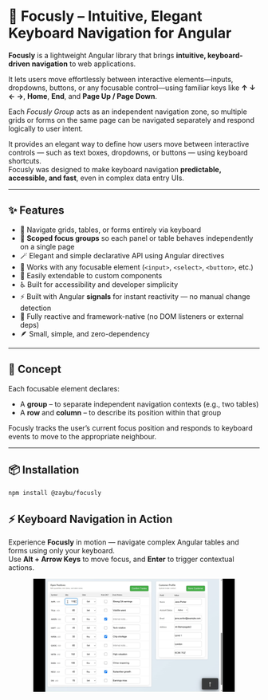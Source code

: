 # 🎯 Focusly – Intuitive, Elegant Keyboard Navigation for Angular

**Focusly** is a lightweight Angular library that brings **intuitive, keyboard-driven navigation** to web applications.

It lets users move effortlessly between interactive elements—inputs, dropdowns, buttons, or any focusable control—using familiar keys like **↑ ↓ ← →**, **Home**, **End**, and **Page Up / Page Down**.

Each *Focusly Group* acts as an independent navigation zone, so multiple grids or forms on the same page can be navigated separately and respond logically to user intent.

It provides an elegant way to define how users move between interactive controls — such as text boxes, dropdowns, or buttons — using keyboard shortcuts.  
Focusly was designed to make keyboard navigation **predictable, accessible, and fast**, even in complex data entry UIs.

---

## ✨ Features

- 🚀 Navigate grids, tables, or forms entirely via keyboard 
- 🎯 **Scoped focus groups** so each panel or table behaves independently on a single page
- 🪄 Elegant and simple declarative API using Angular directives  
- 🧩 Works with any focusable element (`<input>`, `<select>`, `<button>`, etc.)  
- 🧠 Easily extendable to custom components 
- ♿ Built for accessibility and developer simplicity
- ⚡ Built with Angular **signals** for instant reactivity — no manual change detection
- 🔄 Fully reactive and framework-native (no DOM listeners or external deps)
- 🪶 Small, simple, and zero-dependency

---

## 🧠 Concept

Each focusable element declares:
- A **group** – to separate independent navigation contexts (e.g., two tables)
- A **row** and **column** – to describe its position within that group

Focusly tracks the user’s current focus position and responds to keyboard events to move to the appropriate neighbour.

---

## 📦 Installation

```bash
npm install @zaybu/focusly
```

## ⚡ Keyboard Navigation in Action

Experience **Focusly** in motion — navigate complex Angular tables and forms using only your keyboard.  
Use **Alt + Arrow Keys** to move focus, and **Enter** to trigger contextual actions.

<p align="center">
  <img src="https://raw.githubusercontent.com/mad-vx/focusly/main/focusly/projects/focusly-demo-app/docs/focusly-demo.gif" alt="Focusly demo" width="80%"/>
</p>
